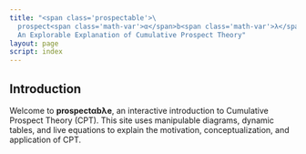 ```yaml
---
title: "<span class='prospectable'>\
  prospect<span class='math-var'>α</span>b<span class='math-var'>λ</span>e</span>: \
  An Explorable Explanation of Cumulative Prospect Theory"
layout: page
script: index
---
```


## Introduction

Welcome to **prospect<span class='math-var'>α</span>b<span class='math-var'>λ</span>e**, an
interactive introduction to Cumulative Prospect Theory (CPT). This site uses manipulable diagrams,
dynamic tables, and live equations to explain the motivation, conceptualization, and application of
CPT.

<cpt-example-interactive>
  <decision-choice interactive probability="0.75" win="20" loss="0" sure="10" alpha="0.9" lambda="2" gamma="0.75"></decision-choice>
  <cpt-probability interactive line="first" point="first"></cpt-probability>
  <cpt-value interactive line="first" point="all"></cpt-value>
  <cpt-calculation numeric interactive></cpt-calculation>
  <cpt-space></cpt-space>
  <decision-space></decision-space>
</cpt-example-interactive>

<cpt-calculation></cpt-calculation>

<cpt-equation-vw2u></cpt-equation-vw2u>

<cpt-equation-vw2u numeric interactive outcomes="2" value="5 0" weight="0.9 0.1"></cpt-equation-vw2u>

<cpt-equation-xal2v></cpt-equation-xal2v>

<cpt-equation-xal2v numeric interactive value="5" alpha="0.9" lambda="2"></cpt-equation-xal2v>

<cpt-equation-pg2w></cpt-equation-pg2w>

<cpt-equation-pg2w numeric interactive probability="0.75" gamma="0.75"></cpt-equation-pg2w>
